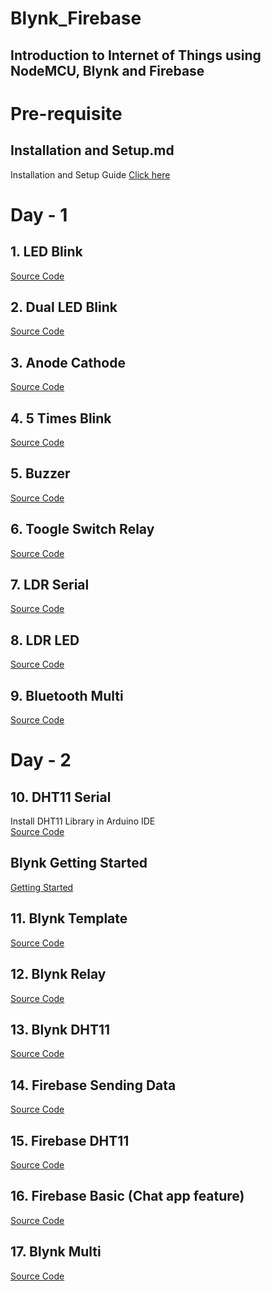# Blynk_Firebase
## Introduction to Internet of Things using NodeMCU, Blynk and Firebase

# Pre-requisite
## Installation and Setup.md
Installation and Setup Guide [Click here](https://github.com/SinkuKumar/Blynk_Firebase/blob/main/Installation_Setup.md)

# Day - 1
## 1. LED Blink
[Source Code](https://github.com/SinkuKumar/Blynk_Firebase/blob/main/1_LED_Blink/1_LED_Blink.ino)

## 2. Dual LED Blink
[Source Code](https://github.com/SinkuKumar/Blynk_Firebase/blob/main/2_LED_Blink/2_LED_Blink.ino)

## 3. Anode Cathode
[Source Code](https://github.com/SinkuKumar/Blynk_Firebase/blob/main/3_Anode_Cathode/3_Anode_Cathode.ino)

## 4. 5 Times Blink
[Source Code](https://github.com/SinkuKumar/Blynk_Firebase/blob/main/4_LED_COUNT/4_LED_COUNT.ino)

## 5. Buzzer
[Source Code](https://github.com/SinkuKumar/Blynk_Firebase/blob/main/5_Buzzer/5_Buzzer.ino)

## 6. Toogle Switch Relay
[Source Code](https://github.com/SinkuKumar/Blynk_Firebase/blob/main/6_Toggle_Switch_Relay/6_Toggle_Switch_Relay.ino)

## 7. LDR Serial
[Source Code](https://github.com/SinkuKumar/Blynk_Firebase/blob/main/7_LDR_Serial/7_LDR_Serial.ino)

## 8. LDR LED
[Source Code](https://github.com/SinkuKumar/Blynk_Firebase/blob/main/8_LDR_LED/8_LDR_LED.ino)

## 9. Bluetooth Multi
[Source Code](https://github.com/SinkuKumar/Blynk_Firebase/blob/main/9_Bluetooth_Multi/9_Bluetooth_Multi.ino)

# Day - 2
## 10. DHT11 Serial
Install DHT11 Library in Arduino IDE<br>
[Source Code](https://github.com/SinkuKumar/Blynk_Firebase/blob/main/10_DHT_Serial/10_DHT_Serial.ino)

## Blynk Getting Started
[Getting Started](https://github.com/SinkuKumar/Blynk_Firebase/blob/main/BLYNK_Getting_Started.md)

## 11. Blynk Template
[Source Code](https://github.com/SinkuKumar/Blynk_Firebase/blob/main/11_Blink_Template/11_Blink_Template.ino)

## 12. Blynk Relay
[Source Code](https://github.com/SinkuKumar/Blynk_Firebase/blob/main/12_Blynk_Relay/12_Blynk_Relay.ino)

## 13. Blynk DHT11
[Source Code](https://github.com/SinkuKumar/Blynk_Firebase/blob/main/13_Blink_DHT11/13_Blink_DHT11.ino)

## 14. Firebase Sending Data
[Source Code](https://github.com/SinkuKumar/Blynk_Firebase/blob/main/BIT_Firebase_sending/BIT_Firebase_sending.ino)

## 15. Firebase DHT11
[Source Code](https://github.com/SinkuKumar/Blynk_Firebase/blob/main/BIT_Firebase_DHT/BIT_Firebase_DHT.ino)

## 16. Firebase Basic (Chat app feature)
[Source Code](https://github.com/SinkuKumar/Blynk_Firebase/blob/main/BIT_Firebase_Basic/BIT_Firebase_Basic.ino)

## 17. Blynk Multi
[Source Code](https://github.com/SinkuKumar/Blynk_Firebase/blob/main/Blynk_Multi/Blynk_Multi.ino)
